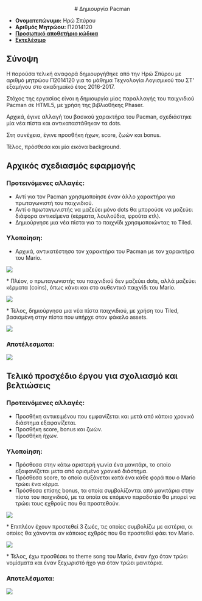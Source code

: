<p align="center">
# Δημιουργία Pacman
</p>

*	**Ονοματεπώνυμο:** Ηρώ Σπύρου
*	**Αριθμός Μητρώου:** Π2014120
*	**[Προσωπικό αποθετήριο κώδικα](https://github.com/irospyrou/pacman "Iro's Repository")**
*	**[Εκτελέσιμο](https://irospyrou.github.io/pacman/ "Iro's Pacman")**

## Σύνοψη
Η παρούσα τελική αναφορά δημιουργήθηκε από την Ηρώ Σπύρου με αριθμό μητρώου Π2014120 για το μάθημα Τεχνολογία Λογισμικού του ΣΤ' εξαμήνου στο ακαδημαϊκό έτος 2016-2017.

Στόχος της εργασίας είναι η δημιουργία μίας παραλλαγής του παιχνιδιού Pacman σε HTML5, με χρήση της βιβλιοθήκης Phaser. 

Αρχικά, έγινε αλλαγή του βασικού χαρακτήρα του Pacman, σχεδιάστηκε μία νέα πίστα και αντικαταστάθηκαν τα dots. 

Στη συνέχεια, έγινε προσθήκη ήχων, score, ζωών και bonus.

Τέλος, πρόσθεσα και μία εικόνα background.

## Aρχικός σχεδιασμός εφαρμογής
### Προτεινόμενες αλλαγές:
  *	Αντί για τον Pacman χρησιμοποίησε έναν άλλο χαρακτήρα για πρωταγωνιστή του παιχνιδιού.
  *	Αντί ο πρωταγωνιστής να μαζεύει μόνο dots θα μπορούσε να μαζεύει διάφορα αντικείμενα (κέρματα, λουλούδια, φρούτα κτλ).
  *	Δημιούργησε μια νέα πίστα για το παιχνίδι χρησιμοποιώντας το Tiled.

### Υλοποίηση:
  * Aρχικά, αντικατέστησα τον χαρακτήρα του Pacman με τον χαρακτήρα του Mario.
  <p align="left">
    <img src="https://cloud.githubusercontent.com/assets/15046396/26546513/02e08bd2-4473-11e7-91cb-042165d5378f.png">
  </p>
  * Πλέον, ο πρωταγωνιστής του παιχνιδιού δεν μαζεύει dots, αλλά μαζεύει κέρματα (coins), όπως κάνει και στο αυθεντικό παιχνίδι του Mario.
  <p align="left">
    <img src="https://cloud.githubusercontent.com/assets/15046396/26560502/c2e5d33c-44bf-11e7-8e16-c0043c238d32.png">
  </p>
  * Τέλος, δημιούργησα μια νέα πίστα παιχνιδιού, με χρήση του Tiled, βασισμένη στην πίστα που υπήρχε στον φάκελο assets.
  <p align="left">
    <img src="https://cloud.githubusercontent.com/assets/15046396/26560518/f59beaaa-44bf-11e7-83cf-3e18dc0f3e4a.png">
  </p>
  
### Αποτέλεσματα:
<p align="left">
    <img src="https://cloud.githubusercontent.com/assets/15046396/26560529/132fde32-44c0-11e7-89b1-0f2a0aad65e8.png">
</p> 

## Τελικό προσχέδιο έργου για σχολιασμό και βελτιώσεις 
### Προτεινόμενες αλλαγές:
  * Προσθήκη αντικειμένου που εμφανίζεται και μετά από κάποιο χρονικό διάστημα εξαφανίζεται.
  * Προσθήκη score, bonus και ζωών.
  * Προσθήκη ήχων.
  
### Υλοποίηση:
  * Πρόσθεσα στην κάτω αριστερή γωνία ένα μανιτάρι, το οποίο εξαφανίζεται μετα από ορισμένο χρονικό διάστημα.
  * Πρόσθεσα score, το οποίο αυξάνεται κατά ένα κάθε φορά που ο Mario τρώει ένα κέρμα. 
  * Πρόσθεσα επίσης bonus, τα οποία συμβολίζονται από μανιτάρια στην πίστα του παιχνιδιού, με τα οποία σε επόμενο παραδοτέο θα μπορεί να τρώει τους εχθρούς που θα προστεθούν.
  <p align="left">
    <img src="https://cloud.githubusercontent.com/assets/15046396/26560553/3b2674a0-44c0-11e7-91be-b0ee16d21c16.png">
  </p>
  * Επιπλέον έχουν προστεθεί 3 ζωές, τις οποίες συμβολίζω με αστέρια, οι οποίες θα χάνονται αν κάποιος εχθρός που θα προστεθεί φάει τον Mario.
  <p align="left">
    <img src="https://cloud.githubusercontent.com/assets/15046396/26560574/69f4f3ba-44c0-11e7-83a5-142133723cc7.png">
  </p>
  * Τέλος, έχω προσθέσει το theme song του Mario, έναν ήχο όταν τρώει νομίσματα και έναν ξεχωριστό ήχο για όταν τρώει μανιτάρια.

### Αποτελέσματα:
 <p align="left">
    <img src="https://cloud.githubusercontent.com/assets/15046396/26560587/851797ec-44c0-11e7-8147-d3cacdff8ffe.png">
 </p>

